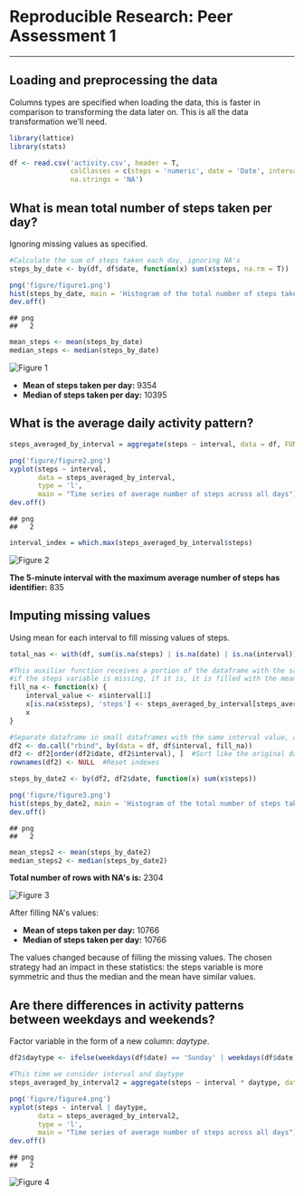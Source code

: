 # Reproducible Research: Peer Assessment 1
___

## Loading and preprocessing the data
Columns types are specified when loading the data, this is faster in comparison to
transforming the data later on. This is all the data transformation we'll need.

```r
library(lattice)
library(stats)

df <- read.csv('activity.csv', header = T, 
               colClasses = c(steps = 'numeric', date = 'Date', interval = 'numeric'),
               na.strings = 'NA')
```


## What is mean total number of steps taken per day?
Ignoring missing values as specified.

```r
#Calculate the sum of steps taken each day, ignoring NA's
steps_by_date <- by(df, df$date, function(x) sum(x$steps, na.rm = T))

png('figure/figure1.png')
hist(steps_by_date, main = 'Histogram of the total number of steps taken each day', col = 'blue', xlab = 'steps')
dev.off()
```

```
## png 
##   2
```

```r
mean_steps <- mean(steps_by_date)
median_steps <- median(steps_by_date)
```

![Figure 1](figure/figure1.png) 

* **Mean of steps taken per day:** 9354
* **Median of steps taken per day:** 10395


## What is the average daily activity pattern?

```r
steps_averaged_by_interval = aggregate(steps ~ interval, data = df, FUN = mean)

png('figure/figure2.png')
xyplot(steps ~ interval, 
       data = steps_averaged_by_interval,
       type = 'l',
       main = "Time series of average number of steps across all days")
dev.off()
```

```
## png 
##   2
```

```r
interval_index = which.max(steps_averaged_by_interval$steps)
```

![Figure 2](figure/figure2.png)

**The 5-minute interval with the maximum average number of steps has identifier:** 835

## Imputing missing values
Using mean for each interval to fill missing values of steps.

```r
total_nas <- with(df, sum(is.na(steps) | is.na(date) | is.na(interval)))

#This auxiliar function receives a portion of the dataframe with the same value in the field interval and determines 
#if the steps variable is missing, if it is, it is filled with the mean value of steps for that particular interval
fill_na <- function(x) {
    interval_value <- x$interval[1]
    x[is.na(x$steps), 'steps'] <- steps_averaged_by_interval[steps_averaged_by_interval$interval == interval_value, 'steps']
    x
}

#Separate dataframe in small dataframes with the same interval value, apply fill_na, and rebuild the dataframe
df2 <- do.call("rbind", by(data = df, df$interval, fill_na))
df2 <- df2[order(df2$date, df2$interval), ]  #Sort like the original dataframe
rownames(df2) <- NULL  #Reset indexes

steps_by_date2 <- by(df2, df2$date, function(x) sum(x$steps))

png('figure/figure3.png')
hist(steps_by_date2, main = 'Histogram of the total number of steps taken each day (NAs filled)', col = 'blue', xlab = 'steps')
dev.off()
```

```
## png 
##   2
```

```r
mean_steps2 <- mean(steps_by_date2)
median_steps2 <- median(steps_by_date2)
```

**Total number of rows with NA's is:** 2304 

![Figure 3](figure/figure3.png)

After filling NA's values:  

* **Mean of steps taken per day:** 10766  
* **Median of steps taken per day:** 10766  

The values changed because of filling the missing values. The chosen strategy had an impact in these statistics: the steps variable is more symmetric and thus the median and the mean have similar values.

## Are there differences in activity patterns between weekdays and weekends?
Factor variable in the form of a new column: *daytype*.

```r
df2$daytype <- ifelse(weekdays(df$date) == 'Sunday' | weekdays(df$date) == 'Saturday', 'Weekend', 'Weekday')

#This time we consider interval and daytype
steps_averaged_by_interval2 = aggregate(steps ~ interval * daytype, data = df2, FUN = mean)

png('figure/figure4.png')
xyplot(steps ~ interval | daytype, 
       data = steps_averaged_by_interval2,
       type = 'l',
       main = "Time series of average number of steps across all days")
dev.off()
```

```
## png 
##   2
```

![Figure 4](figure/figure4.png)
